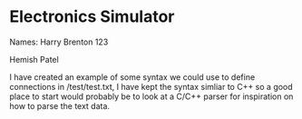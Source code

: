 # Electronics Simulator

Names: 
Harry Brenton 123


Hemish Patel

I have created an example of some syntax we could use to define connections in /test/test.txt, I have kept the syntax simliar to C++ so a good place to start would probably be to look at a C/C++ parser for inspiration on how to parse the text data. 

